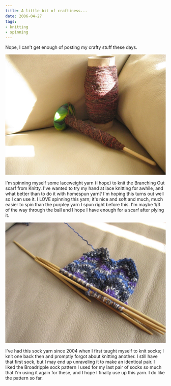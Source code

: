 ```yaml
---
title: A little bit of craftiness...
date: 2006-04-27
tags:
- knitting
- spinning
---
```

Nope, I can't get enough of posting my crafty stuff these days.

![Spun yarn on a drop spindle.](../../images/20060427-brownpinkroving.jpg "Spindle yarn progress.")

I'm spinning myself some laceweight yarn (I hope) to knit the Branching Out scarf from Knitty. I've wanted to try my hand at lace knitting for awhile, and what better than to do it with homespun yarn? I'm hoping this turns out well so I can use it. I LOVE spinning this yarn; it's nice and soft and much, much easier to spin than the purpley yarn I spun right before this. I'm maybe 1/3 of the way through the ball and I hope I have enough for a scarf after plying it.

![A purple hand-knit sock in progress.](../../images/20060427-progress.jpg "Purple sock in progress.")

I've had this sock yarn since 2004 when I first taught myself to knit socks; I knit one back then and promptly forgot about knitting another. I still have that first sock, but I may end up unraveling it to make an identical pair. I liked the Broadripple sock pattern I used for my last pair of socks so much that I'm using it again for these, and I hope I finally use up this yarn. I do like the pattern so far.


